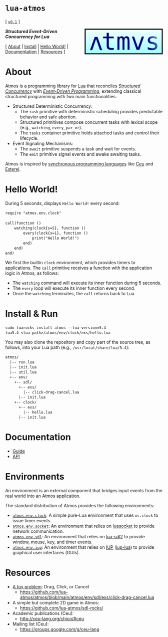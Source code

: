 # `lua-atmos`

<!--[`v0.2`](https://github.com/lua-atmos/atmos/tree/v0.2) |-->

[
    [`v0.1`](https://github.com/lua-atmos/atmos/tree/v0.1)
]

<img src="atmos-logo.png" width="250" align="right">

***Structured Event-Driven Concurrency for Lua***

[
    [About](#about)                 |
    [Install](#install)             |
    [Hello World!](#hello-world)    |
    [Documentation](#documentation) |
    [Resources](#resources)
]

# About

Atmos is a programming library for [Lua][lua] that reconciles *[Structured
Concurrency][sc]* with *[Event-Driven Programming][events]*, extending classical
structured programming with two main functionalities:

- Structured Deterministic Concurrency:
    - The `task` primitive with deterministic scheduling provides predictable
      behavior and safe abortion.
    - Structured primitives compose concurrent tasks with lexical scope (e.g.,
      `watching`, `every`, `par_or`).
    - The `tasks` container primitive holds attached tasks and control their
      lifecycle.
- Event Signaling Mechanisms:
    - The `await` primitive suspends a task and wait for events.
    - The `emit` primitive signal events and awake awaiting tasks.

Atmos is inspired by [synchronous programming languages][sync] like [Ceu][ceu]
and [Esterel][esterel].

# Hello World!

During 5 seconds, displays `Hello World!` every second:

```
require "atmos.env.clock"

call(function ()
    watching(clock{s=5}, function ()
        every(clock{s=1}, function ()
            print("Hello World!")
        end)
    end)
end)
```

We first the builtin `clock` environment, which provides timers to
applications.
The `call` primitive receives a function with the application logic in Atmos,
as follows:

- The `watching` command will execute its inner function during 5 seconds.
- The `every` loop will execute its inner function every second.
- Once the `watching` terminates, the `call` returns back to Lua.

# Install & Run

```
sudo luarocks install atmos --lua-version=5.4
lua5.4 <lua-path>/atmos/env/clock/exs/hello.lua
```

You may also clone the repository and copy part of the source tree, as follows,
into your Lua path (e.g., `/usr/local/share/lua/5.4`):

```
atmos/
  |-- run.lua
  |-- init.lua
  |-- util.lua
  +-- env/
    +-- sdl/
      +-- exs/
        |-- click-drag-cancel.lua
      |-- init.lua
    +-- clock/
      +-- exs/
        |-- hello.lua
      |-- init.lua
```

# Documentation

- [Guide](guide.md)
- [API](api.md)

# Environments

An environment is an external component that bridges input events from the real
world into an Atmos application.

The standard distribution of Atmos provides the following environments:

- [`atmos.env.clock`](atmos/env/clock/):
    A simple pure-Lua environment that uses `os.clock` to issue timer events.
- [`atmos.env.socket`](atmos/env/socket/):
    An environment that relies on [luasocket][luasocket] to provide network
    communication.
- [`atmos.env.sdl`](atmos/env/sdl/):
    An environment that relies on [lua-sdl2][luasdl] to provide window, mouse,
    key, and timer events.
- [`atmos.env.iup`](atmos/env/iup/):
    An environment that relies on [IUP][iup] ([iup-lua][iup-lua]) to provide
    graphical user interfaces (GUIs).

# Resources

- [A toy problem][toy]: Drag, Click, or Cancel
    - https://github.com/lua-atmos/atmos/blob/main/atmos/env/sdl/exs/click-drag-cancel.lua
- A simple but complete 2D game in Atmos:
    - https://github.com/lua-atmos/sdl-rocks/
- Academic publications (Ceu):
    - http://ceu-lang.org/chico/#ceu
- Mailing list (Ceu):
    - https://groups.google.com/g/ceu-lang

[lua]:          https://www.lua.org/
[sc]:           https://en.wikipedia.org/wiki/Structured_concurrency
[events]:       https://en.wikipedia.org/wiki/Event-driven_programming
[sync]:         https://fsantanna.github.io/sc.html
[ceu]:          http://www.ceu-lang.org/
[esterel]:      https://en.wikipedia.org/wiki/Esterel
[luasocket]:    https://lunarmodules.github.io/luasocket/
[luasdl]:       https://github.com/Tangent128/luasdl2/
[iup]:          https://www.tecgraf.puc-rio.br/iup/
[iup-lua]:      https://www.tecgraf.puc-rio.br/iup/en/basic/index.html
[toy]:          https://fsantanna.github.io/toy.html

